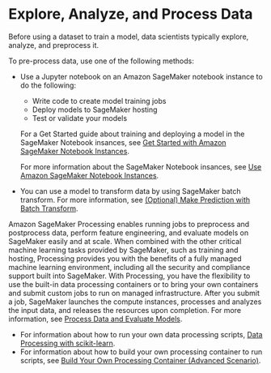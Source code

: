 # Explore, Analyze, and Process Data<a name="how-it-works-notebooks-instances"></a>

Before using a dataset to train a model, data scientists typically explore, analyze, and preprocess it\.

To pre\-process data, use one of the following methods:
+ Use a Jupyter notebook on an Amazon SageMaker notebook instance to do the following:
  + Write code to create model training jobs
  + Deploy models to SageMaker hosting
  + Test or validate your models

  For a Get Started guide about training and deploying a model in the SageMaker Notebook insances, see [Get Started with Amazon SageMaker Notebook Instances](gs-console.md)\.

  For more information about the SageMaker Notebook insances, see [Use Amazon SageMaker Notebook Instances](nbi.md)\. 
+  You can use a model to transform data by using SageMaker batch transform\. For more information, see [\(Optional\) Make Prediction with Batch Transform](ex1-model-deployment.md#ex1-batch-transform)\. 

Amazon SageMaker Processing enables running jobs to preprocess and postprocess data, perform feature engineering, and evaluate models on SageMaker easily and at scale\. When combined with the other critical machine learning tasks provided by SageMaker, such as training and hosting, Processing provides you with the benefits of a fully managed machine learning environment, including all the security and compliance support built into SageMaker\. With Processing, you have the flexibility to use the built\-in data processing containers or to bring your own containers and submit custom jobs to run on managed infrastructure\. After you submit a job, SageMaker launches the compute instances, processes and analyzes the input data, and releases the resources upon completion\. For more information, see [Process Data and Evaluate Models](processing-job.md)\.
+ For information about how to run your own data processing scripts, [Data Processing with scikit\-learn](use-scikit-learn-processing-container.md)\.
+ For information about how to build your own processing container to run scripts, see [Build Your Own Processing Container \(Advanced Scenario\)](build-your-own-processing-container.md)\.